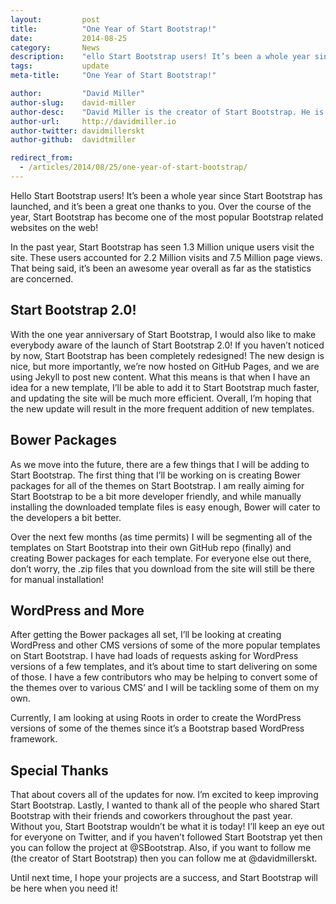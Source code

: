 ```yaml
---
layout:			post
title:			"One Year of Start Bootstrap!"
date:			2014-08-25
category:		News
description:	"ello Start Bootstrap users! It’s been a whole year since Start Bootstrap has launched..."
tags:			update
meta-title:		"One Year of Start Bootstrap!"

author:			"David Miller"
author-slug:	david-miller
author-desc:	"David Miller is the creator of Start Bootstrap. He is a front end web designer and developer working out of sunny Orlando, Florida."
author-url:		http://davidmiller.io
author-twitter:	davidmillerskt
author-github:	davidtmiller

redirect_from:
  - /articles/2014/08/25/one-year-of-start-bootstrap/
---
```


Hello Start Bootstrap users! It’s been a whole year since Start Bootstrap has launched, and it’s been a great one thanks to you. Over the course of the year, Start Bootstrap has become one of the most popular Bootstrap related websites on the web!

In the past year, Start Bootstrap has seen 1.3 Million unique users visit the site. These users accounted for 2.2 Million visits and 7.5 Million page views. That being said, it’s been an awesome year overall as far as the statistics are concerned.

## Start Bootstrap 2.0!

With the one year anniversary of Start Bootstrap, I would also like to make everybody aware of the launch of Start Bootstrap 2.0! If you haven’t noticed by now, Start Bootstrap has been completely redesigned! The new design is nice, but more importantly, we’re now hosted on GitHub Pages, and we are using Jekyll to post new content. What this means is that when I have an idea for a new template, I’ll be able to add it to Start Bootstrap much faster, and updating the site will be much more efficient. Overall, I’m hoping that the new update will result in the more frequent addition of new templates.

## Bower Packages

As we move into the future, there are a few things that I will be adding to Start Bootstrap. The first thing that I’ll be working on is creating Bower packages for all of the themes on Start Bootstrap. I am really aiming for Start Bootstrap to be a bit more developer friendly, and while manually installing the downloaded template files is easy enough, Bower will cater to the developers a bit better.

Over the next few months (as time permits) I will be segmenting all of the templates on Start Bootstrap into their own GitHub repo (finally) and creating Bower packages for each template. For everyone else out there, don’t worry, the .zip files that you download from the site will still be there for manual installation!

## WordPress and More

After getting the Bower packages all set, I’ll be looking at creating WordPress and other CMS versions of some of the more popular templates on Start Bootstrap. I have had loads of requests asking for WordPress versions of a few templates, and it’s about time to start delivering on some of those. I have a few contributors who may be helping to convert some of the themes over to various CMS’ and I will be tackling some of them on my own.

Currently, I am looking at using Roots in order to create the WordPress versions of some of the themes since it’s a Bootstrap based WordPress framework.

## Special Thanks

That about covers all of the updates for now. I’m excited to keep improving Start Bootstrap. Lastly, I wanted to thank all of the people who shared Start Bootstrap with their friends and coworkers throughout the past year. Without you, Start Bootstrap wouldn’t be what it is today! I’ll keep an eye out for everyone on Twitter, and if you haven’t followed Start Bootstrap yet then you can follow the project at @SBootstrap. Also, if you want to follow me (the creator of Start Bootstrap) then you can follow me at @davidmillerskt.

Until next time, I hope your projects are a success, and Start Bootstrap will be here when you need it!
